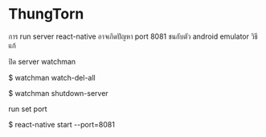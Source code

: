 # ThungTorn
การ run server react-native อาจเกิดปัญหา port 8081 ชนกับตัว android emulator 
วิธีแก้ 

ปิด server watchman

$ watchman watch-del-all

$ watchman shutdown-server

run set port

$ react-native start --port=8081
